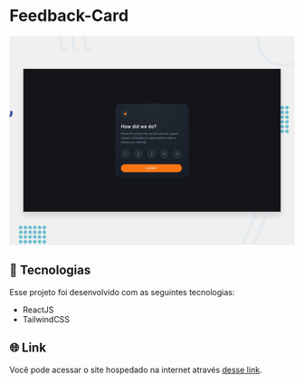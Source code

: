 # Feedback-Card


<img src="./src/assets/desktop-preview.jpg"/>

## 🚀 Tecnologias

Esse projeto foi desenvolvido com as seguintes tecnologias:

- ReactJS
- TailwindCSS

## 🌐 Link

Você pode acessar o site hospedado na internet através [desse link](https://feedback-card.vercel.app/).

